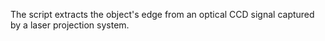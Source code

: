 The script extracts the object's edge from an optical CCD signal captured by a laser projection system.
